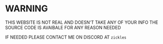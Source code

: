 # WARNING
THIS WEBSITE IS NOT REAL AND DOESN'T TAKE ANY OF YOUR INFO
THE SOURCE CODE IS AVAIBALE FOR ANY REASON NEEDED

IF NEEDED PLEASE CONTACT ME ON DISCORD AT `zickles`

